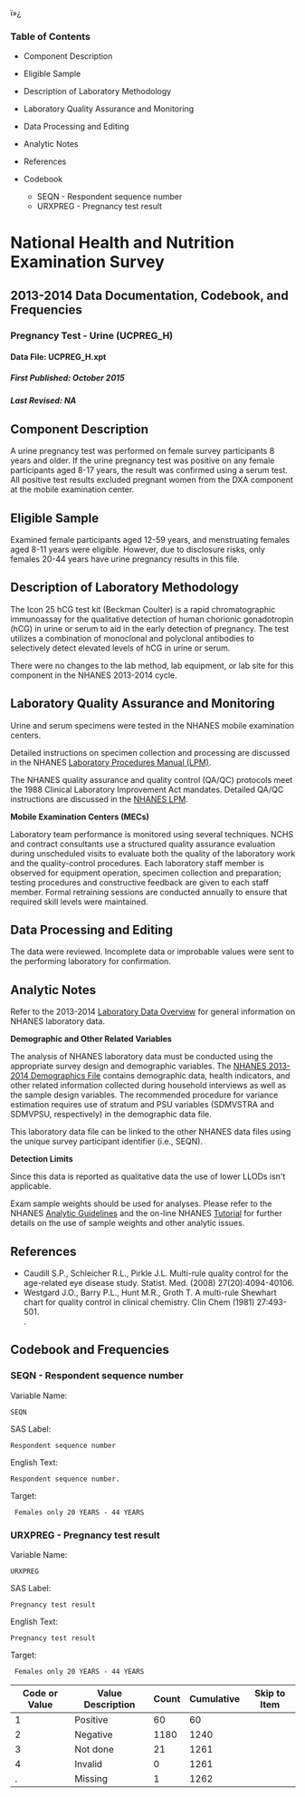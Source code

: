 ï»¿

### Table of Contents

  * Component Description
  * Eligible Sample
  * Description of Laboratory Methodology
  * Laboratory Quality Assurance and Monitoring
  * Data Processing and Editing
  * Analytic Notes
  * References
  * Codebook

    * SEQN - Respondent sequence number
    * URXPREG - Pregnancy test result

# National Health and Nutrition Examination Survey

## 2013-2014 Data Documentation, Codebook, and Frequencies

### Pregnancy Test - Urine (UCPREG_H)

####  Data File: UCPREG_H.xpt

#####  First Published: October 2015

#####  Last Revised: NA

## Component Description

A urine pregnancy test was performed on female survey participants 8 years and
older. If the urine pregnancy test was positive on any female participants
aged 8-17 years, the result was confirmed using a serum test. All positive
test results excluded pregnant women from the DXA component at the mobile
examination center.

## Eligible Sample

Examined female participants aged 12-59 years, and menstruating females aged
8-11 years were eligible. However, due to disclosure risks, only females 20-44
years have urine pregnancy results in this file.

## Description of Laboratory Methodology

The Icon 25 hCG test kit (Beckman Coulter) is a rapid chromatographic
immunoassay for the qualitative detection of human chorionic gonadotropin
(hCG) in urine or serum to aid in the early detection of pregnancy. The test
utilizes a combination of monoclonal and polyclonal antibodies to selectively
detect elevated levels of hCG in urine or serum.

There were no changes to the lab method, lab equipment, or lab site for this
component in the NHANES 2013-2014 cycle.

## Laboratory Quality Assurance and Monitoring

Urine and serum specimens were tested in the NHANES mobile examination
centers.

Detailed instructions on specimen collection and processing are discussed in
the NHANES [Laboratory Procedures Manual
(LPM)](https://wwwn.cdc.gov/nchs/data/nhanes/2013-2014/manuals/2013_mec_laboratory_procedures_manual.pdf).

The NHANES quality assurance and quality control (QA/QC) protocols meet the
1988 Clinical Laboratory Improvement Act mandates. Detailed QA/QC instructions
are discussed in the [NHANES
LPM](https://wwwn.cdc.gov/nchs/data/nhanes/2013-2014/manuals/2013_mec_laboratory_procedures_manual.pdf).

**Mobile Examination Centers (MECs)**

Laboratory team performance is monitored using several techniques. NCHS and
contract consultants use a structured quality assurance evaluation during
unscheduled visits to evaluate both the quality of the laboratory work and the
quality-control procedures. Each laboratory staff member is observed for
equipment operation, specimen collection and preparation; testing procedures
and constructive feedback are given to each staff member. Formal retraining
sessions are conducted annually to ensure that required skill levels were
maintained.

## Data Processing and Editing

The data were reviewed. Incomplete data or improbable values were sent to the
performing laboratory for confirmation.

## Analytic Notes

Refer to the 2013-2014 [Laboratory Data
Overview](https://wwwn.cdc.gov/nchs/nhanes/continuousnhanes/overviewlab.aspx?BeginYear=2013)
for general information on NHANES laboratory data.

**Demographic and Other Related Variables**

The analysis of NHANES laboratory data must be conducted using the appropriate
survey design and demographic variables. The [NHANES 2013-2014 Demographics
File](https://wwwn.cdc.gov/nchs/nhanes/2013-2014/demo_h.htm) contains
demographic data, health indicators, and other related information collected
during household interviews as well as the sample design variables. The
recommended procedure for variance estimation requires use of stratum and PSU
variables (SDMVSTRA and SDMVPSU, respectively) in the demographic data file.

This laboratory data file can be linked to the other NHANES data files using
the unique survey participant identifier (i.e., SEQN).

**Detection Limits**

Since this data is reported as qualitative data the use of lower LLODs isn't
applicable.  
  
Exam sample weights should be used for analyses. Please refer to the NHANES
[Analytic
Guidelines](https://wwwn.cdc.gov/nchs/nhanes/analyticguidelines.aspx) and the
on-line NHANES [Tutorial](https://www.cdc.gov/nchs/tutorials/) for further
details on the use of sample weights and other analytic issues.

## References

  * Caudill S.P., Schleicher R.L., Pirkle J.L. Multi-rule quality control for the age-related eye disease study. Statist. Med. (2008) 27(20):4094-40106.
  * Westgard J.O., Barry P.L., Hunt M.R., Groth T. A multi-rule Shewhart chart for quality control in clinical chemistry. Clin Chem (1981) 27:493-501.  
.

## Codebook and Frequencies

### SEQN - Respondent sequence number

Variable Name:

    SEQN
SAS Label:

    Respondent sequence number
English Text:

    Respondent sequence number.
Target:

     Females only 20 YEARS - 44 YEARS

### URXPREG - Pregnancy test result

Variable Name:

    URXPREG 
SAS Label:

    Pregnancy test result
English Text:

    Pregnancy test result
Target:

     Females only 20 YEARS - 44 YEARS
Code or Value | Value Description | Count | Cumulative | Skip to Item  
---|---|---|---|---  
1 | Positive | 60 | 60 |   
2 | Negative | 1180 | 1240 |   
3 | Not done | 21 | 1261 |   
4 | Invalid | 0 | 1261 |   
. | Missing | 1 | 1262 | 

